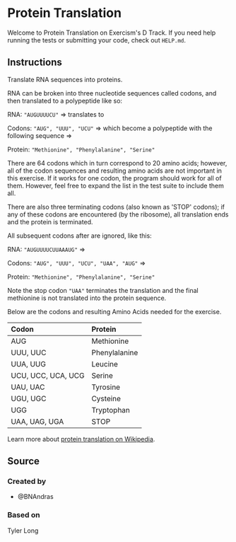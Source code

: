 # Protein Translation

Welcome to Protein Translation on Exercism's D Track.
If you need help running the tests or submitting your code, check out `HELP.md`.

## Instructions

Translate RNA sequences into proteins.

RNA can be broken into three nucleotide sequences called codons, and then translated to a polypeptide like so:

RNA: `"AUGUUUUCU"` => translates to

Codons: `"AUG", "UUU", "UCU"`
=> which become a polypeptide with the following sequence =>

Protein: `"Methionine", "Phenylalanine", "Serine"`

There are 64 codons which in turn correspond to 20 amino acids; however, all of the codon sequences and resulting amino acids are not important in this exercise.
If it works for one codon, the program should work for all of them.
However, feel free to expand the list in the test suite to include them all.

There are also three terminating codons (also known as 'STOP' codons); if any of these codons are encountered (by the ribosome), all translation ends and the protein is terminated.

All subsequent codons after are ignored, like this:

RNA: `"AUGUUUUCUUAAAUG"` =>

Codons: `"AUG", "UUU", "UCU", "UAA", "AUG"` =>

Protein: `"Methionine", "Phenylalanine", "Serine"`

Note the stop codon `"UAA"` terminates the translation and the final methionine is not translated into the protein sequence.

Below are the codons and resulting Amino Acids needed for the exercise.

| Codon              | Protein       |
| :----------------- | :------------ |
| AUG                | Methionine    |
| UUU, UUC           | Phenylalanine |
| UUA, UUG           | Leucine       |
| UCU, UCC, UCA, UCG | Serine        |
| UAU, UAC           | Tyrosine      |
| UGU, UGC           | Cysteine      |
| UGG                | Tryptophan    |
| UAA, UAG, UGA      | STOP          |

Learn more about [protein translation on Wikipedia][protein-translation].

[protein-translation]: https://en.wikipedia.org/wiki/Translation_(biology)

## Source

### Created by

- @BNAndras

### Based on

Tyler Long